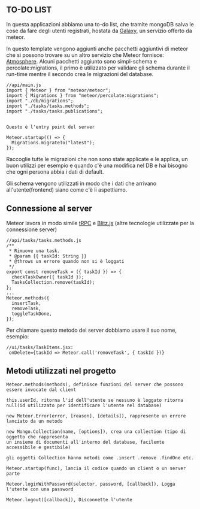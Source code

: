 TO-DO LIST
-------
In questa applicazioni abbiamo una to-do list, che tramite mongoDB salva le cose da fare degli utenti registrati, hostata da [Galaxy](https://www.meteor.com/cloud), un servizio offerto da meteor.


In questo template vengono aggiunti anche pacchetti aggiuntivi di meteor che si possono trovare su un altro servizio che Meteor fornisce:
[Atmosphere]( https://atmospherejs.com).
Alcuni pacchetti aggiunto sono simpl-schema e percolate:migrations, il primo è utilizzato per validare gli schema durante il run-time mentre il secondo crea le migrazioni del database.
```
//api/main.js
import { Meteor } from "meteor/meteor";
import { Migrations } from "meteor/percolate:migrations";
import "./db/migrations";
import "./tasks/tasks.methods";
import "./tasks/tasks.publications";


Questo è l'entry point del server

Meteor.startup(() => {
  Migrations.migrateTo("latest");
});
```
Raccoglie tutte le migrazioni che non sono state applicate e le applica, un buon utilizzi per esempio e quando c'è una modifica nel DB e hai bisogno che ogni persona abbia i dati di default.

Gli schema vengono utilizzati in modo che i dati che arrivano all'utente(frontend) siano come c'è li aspettiamo.

Connessione al server
------------
Meteor lavora in modo simile [tRPC](https://trpc.io) e [Blitz.js](https://blitzjs.com) (altre tecnologie utilizzate per la connessione server)
```
//api/tasks/tasks.methods.js
/**
 * Rimuove una task.
 * @param {{ taskId: String }}
 * @throws un errore quando non si è loggati
 */
export const removeTask = ({ taskId }) => {
  checkTaskOwner({ taskId });
  TasksCollection.remove(taskId);
};
...
Meteor.methods({
  insertTask,
  removeTask,
  toggleTaskDone,
});
```
Per chiamare questo metodo del server dobbiamo usare il suo nome, esempio:
```
//ui/tasks/TaskItems.jsx:
 onDelete={taskId => Meteor.call('removeTask', { taskId })}
```

Metodi utilizzati nel progetto
------
```
Meteor.methods(methods), definisce funzioni del server che possono essere invocate dal client

this.userId, ritorna l'id dell'utente se nessuno è loggato ritorna null(id utilizzato per identificare l'utente nel database)

new Meteor.Error(error, [reason], [details]), rappresente un errore lanciato da un metodo

new Mongo.Collection(name, [options]), crea una collection (tipo di oggetto che rappresenta 
un insieme di documenti all'interno del database, facilemte accessibile e gestibile)

gli oggetti Collection hanno metodi come .insert .remove .findOne etc.

Meteor.startup(func), lancia il codice quando un client o un server parte

Meteor.loginWithPassword(selector, password, [callback]), Logga l'utente con una password

Meteor.logout([callback]), Disconnette l'utente
```
